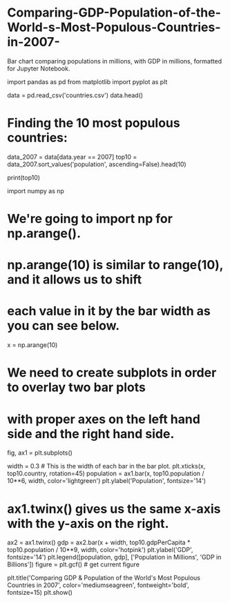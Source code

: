 # Comparing-GDP-Population-of-the-World-s-Most-Populous-Countries-in-2007-
Bar chart comparing populations in millions, with GDP in millions, formatted for Jupyter Notebook.

import pandas as pd
from matplotlib import pyplot as plt

data = pd.read_csv('countries.csv')
data.head()

# Finding the 10 most populous countries:

data_2007 = data[data.year == 2007]
top10 = data_2007.sort_values('population', ascending=False).head(10)

print(top10)

import numpy as np
# We're going to import np for np.arange().
# np.arange(10) is similar to range(10), and it allows us to shift
#  each value in it by the bar width as you can see below.
x = np.arange(10)

# We need to create subplots in order to overlay two bar plots
# with proper axes on the left hand side and the right hand side.
fig, ax1 = plt.subplots()

width = 0.3 # This is the width of each bar in the bar plot.
plt.xticks(x, top10.country, rotation=45)
population = ax1.bar(x, top10.population / 10**6, width, color='lightgreen')
plt.ylabel('Population', fontsize='14')

# ax1.twinx() gives us the same x-axis with the y-axis on the right.
ax2 = ax1.twinx()
gdp = ax2.bar(x + width, top10.gdpPerCapita * top10.population / 10**9,
              width, color='hotpink')
plt.ylabel('GDP', fontsize='14')
plt.legend([population, gdp],
           ['Population in Millions', 'GDP in Billions'])
figure = plt.gcf() # get current figure

plt.title('Comparing GDP & Population of the World\'s Most Populous Countries in 2007',
         color='mediumseagreen', fontweight='bold', fontsize=15)
plt.show()
